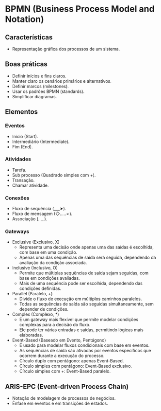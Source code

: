 # BPMN (Business Process Model and Notation)

## Características

- Representação gráfica dos processos de um sistema.

## Boas práticas

- Definir inícios e fins claros.
- Manter claro os cenários primários e alternativos.
- Definir marcos (milestones).
- Usar os padrões BPMN (standards).
- Simplificar diagramas.

## Elementos

### Eventos

- Início (Start).
- Intermediário (Intermediate).
- Fim (End).

### Atividades

- Tarefa.
- Sub processo (Quadrado simples com +).
- Transação.
- Chamar atividade.

### Conexões

- Fluxo de sequência (\_\_\_➤).
- Fluxo de mensagem (◇.....➢).
- Associação (.....).

### Gateways

- Exclusive (Exclusivo, X)
  - Representa uma decisão onde apenas uma das saídas é escolhida, com base em uma condição.
  - Apenas uma das sequências de saída será seguida, dependendo da avaliação da condição associada.
- Inclusive (Inclusivo, O)
  - Permite que múltiplas sequências de saída sejam seguidas, com base em condições avaliadas.
  - Mais de uma sequência pode ser escolhida, dependendo das condições definidas.
- Parallel (Paralelo, +)
  - Divide o fluxo de execução em múltiplos caminhos paralelos.
  - Todas as sequências de saída são seguidas simultaneamente, sem depender de condições.
- Complex (Complexo, \*)
  - É um gateway mais flexível que permite modelar condições complexas para a decisão do fluxo.
  - Ele pode ter várias entradas e saídas, permitindo lógicas mais elaboradas.
- Event-Based (Baseado em Evento, Pentágono)
  - É usado para modelar fluxos condicionais com base em eventos.
  - As sequências de saída são ativadas por eventos específicos que ocorrem durante a execução do processo.
  - Círculo duplo com pentágono: apenas Event-Based.
  - Círculo simples com pentágono: Event-Based exclusivo.
  - Círculo simples com +: Event-Based paralelo.

## ARIS-EPC (Event-driven Process Chain)

- Notação de modelagem de processos de negócios.
- Ênfase em eventos e em transições de estados.